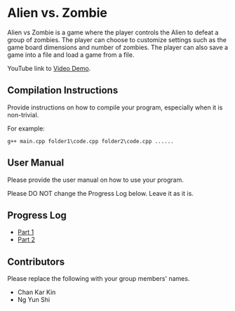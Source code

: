 # Alien vs. Zombie

Alien vs Zombie is a game where the player controls the Alien to defeat a group of zombies. The player can choose to customize settings such as the game board dimensions and number of zombies. The player can also save a game into a file and load a game from a file.

YouTube link to [Video Demo](https://youtube.com).

## Compilation Instructions

Provide instructions on how to compile your program, especially when it is non-trivial.

For example:

```
g++ main.cpp folder1\code.cpp folder2\code.cpp ......
```

## User Manual

Please provide the user manual on how to use your program.

Please DO NOT change the Progress Log below. Leave it as it is.

## Progress Log

- [Part 1](PART1.md)
- [Part 2](PART2.md)

## Contributors

Please replace the following with your group members' names. 

- Chan Kar Kin
- Ng Yun Shi

